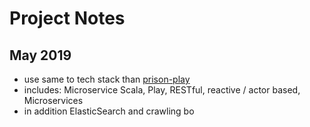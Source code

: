 # Project Notes

## May 2019
- use same to tech stack than [prison-play](https://github.com/dpetz/prison-play/blob/master/doc/Notes.md)
- includes: Microservice Scala, Play, RESTful, reactive / actor based, Microservices
- in addition ElasticSearch and crawling bo
